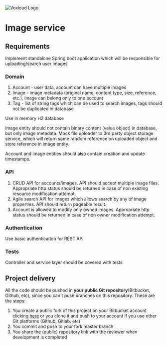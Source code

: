 ![Voxloud Logo](https://www.voxloud.com/wp-content/uploads/2020/07/voxloud_logo_@1x.png)

# Image service #

## Requirements ##
Implement standalone Spring boot application  which will be responsible for uploading/search user images

### Domain ###
1. Account - user data, account can have multiple images
2. Image - image metadata (original name, content type, size, reference, etc.), image can belong only to one account 
3. Tag - list of string tags which can be used to search images, tags should not be duplicated in database

Use in memory H2 database

Image entity should not contain binary content (value object) in database, but only image metadata. Mock file uploader to 3rd party object storage service, which will return some random reference on uploaded object and store reference in image entity.

Account and image entities should also contain creation and update timestamps.

### API ###
1. CRUD API for accounts/images. API should accept multiple image files. Appropriate http status should be returned in case of non existing resource modification attempt.
2. Agile search API for images which allows search by any of image properties. API should return pageable result.
3. Account is allowed to modify only owned images. Appropriate http status should be returned in case of non owner modification attempt.

### Authentication ###
Use basic authentication for REST API
 
### Tests ###
Controller and service layer should be covered with tests.
 
## Project delivery ##
All the code should be pushed in __**your public Git repository**__(Bitbucket, Github, etc), since you can't push branches on this repository. 
These are the steps:

1. You create a public fork of this project on your Bitbucket account clicking [here](https://bitbucket.org/voxloud/image-service-hw/fork) or you clone it and push to your account if you use other Git platforms (Github, Gitlab, etc)
2. You commit and push to your fork master branch
3. You share the (public) repository link with the reviewer when development is completed

